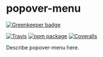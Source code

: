 # popover-menu

[![Greenkeeper badge](https://badges.greenkeeper.io/entercosmos/popover-menu.svg)](https://greenkeeper.io/)

[![Travis][build-badge]][build]
[![npm package][npm-badge]][npm]
[![Coveralls][coveralls-badge]][coveralls]

Describe popover-menu here.

[build-badge]: https://img.shields.io/travis/user/repo/master.png?style=flat-square
[build]: https://travis-ci.org/user/repo

[npm-badge]: https://img.shields.io/npm/v/npm-package.png?style=flat-square
[npm]: https://www.npmjs.org/package/npm-package

[coveralls-badge]: https://img.shields.io/coveralls/user/repo/master.png?style=flat-square
[coveralls]: https://coveralls.io/github/user/repo
